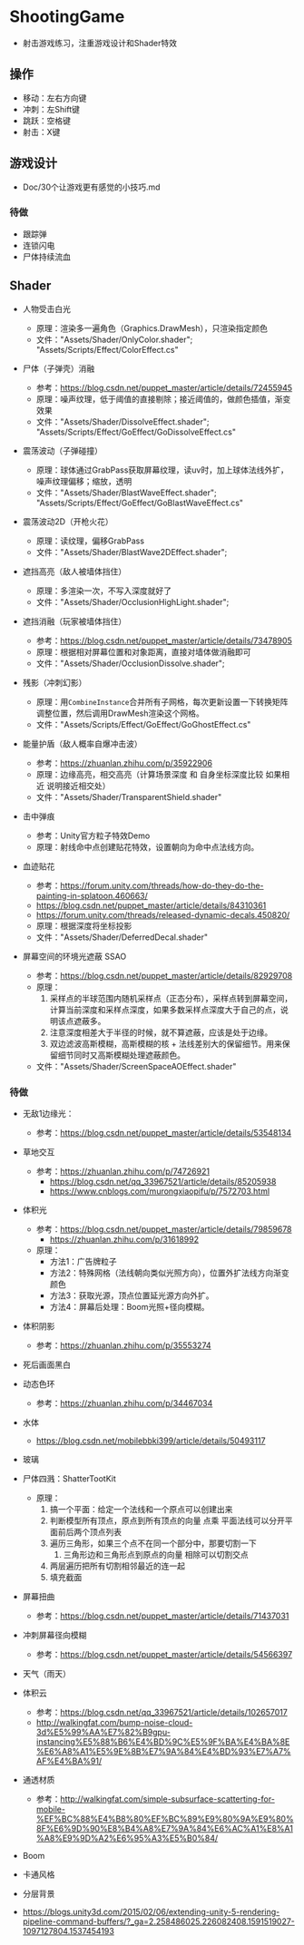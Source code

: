 # ShootingGame
- 射击游戏练习，注重游戏设计和Shader特效

## 操作

- 移动：左右方向键
- 冲刺：左Shift键
- 跳跃：空格键
- 射击：X键

## 游戏设计

- Doc/30个让游戏更有感觉的小技巧.md



### 待做

- 跟踪弹
- 连锁闪电
- 尸体持续流血



## Shader

- 人物受击白光
  - 原理：渲染多一遍角色（Graphics.DrawMesh），只渲染指定颜色
  - 文件："Assets/Shader/OnlyColor.shader"; "Assets/Scripts/Effect/ColorEffect.cs"
- 尸体（子弹壳）消融
  - 参考：https://blog.csdn.net/puppet_master/article/details/72455945
  - 原理：噪声纹理，低于阈值的直接剔除；接近阈值的，做颜色插值，渐变效果
  - 文件："Assets/Shader/DissolveEffect.shader"; "Assets/Scripts/Effect/GoEffect/GoDissolveEffect.cs"
- 震荡波动（子弹碰撞）

  - 原理：球体通过GrabPass获取屏幕纹理，读uv时，加上球体法线外扩，噪声纹理偏移；缩放，透明
  - 文件："Assets/Shader/BlastWaveEffect.shader"; "Assets/Scripts/Effect/GoEffect/GoBlastWaveEffect.cs"
- 震荡波动2D（开枪火花）
  - 原理：读纹理，偏移GrabPass
  - 文件："Assets/Shader/BlastWave2DEffect.shader"; 
- 遮挡高亮（敌人被墙体挡住）
  - 原理：多渲染一次，不写入深度就好了
  - 文件："Assets/Shader/OcclusionHighLight.shader"; 
- 遮挡消融（玩家被墙体挡住）
  - 参考：https://blog.csdn.net/puppet_master/article/details/73478905
  - 原理：根据相对屏幕位置和对象距离，直接对墙体做消融即可
  - 文件："Assets/Shader/OcclusionDissolve.shader"; 
- 残影（冲刺幻影）
  - 原理：用`CombineInstance`合并所有子网格，每次更新设置一下转换矩阵调整位置，然后调用DrawMesh渲染这个网格。
  - 文件："Assets/Scripts/Effect/GoEffect/GoGhostEffect.cs"
- 能量护盾（敌人概率自爆冲击波）
  - 参考：https://zhuanlan.zhihu.com/p/35922906
  - 原理：边缘高亮，相交高亮（计算场景深度 和 自身坐标深度比较 如果相近 说明接近相交处）
  - 文件："Assets/Shader/TransparentShield.shader"
- 击中弹痕
  - 参考：Unity官方粒子特效Demo
  - 原理：射线命中点创建贴花特效，设置朝向为命中点法线方向。
- 血迹贴花
  - 参考：https://forum.unity.com/threads/how-do-they-do-the-painting-in-splatoon.460663/
  - https://blog.csdn.net/puppet_master/article/details/84310361
  - https://forum.unity.com/threads/released-dynamic-decals.450820/
  - 原理：根据深度将坐标投影
  - 文件："Assets/Shader/DeferredDecal.shader"
- 屏幕空间的环境光遮蔽 SSAO
  - 参考：https://blog.csdn.net/puppet_master/article/details/82929708
  - 原理：
    1. 采样点的半球范围内随机采样点（正态分布），采样点转到屏幕空间，计算当前深度和采样点深度，如果多数采样点深度大于自己的点，说明该点遮蔽多。
    2. 注意深度相差大于半径的时候，就不算遮蔽，应该是处于边缘。
    3. 双边滤波高斯模糊，高斯模糊的核 + 法线差别大的保留细节。用来保留细节同时又高斯模糊处理遮蔽颜色。
  - 文件："Assets/Shader/ScreenSpaceAOEffect.shader"

### 待做

- 无敌1边缘光：
  - 参考：https://blog.csdn.net/puppet_master/article/details/53548134
- 草地交互

  - 参考：https://zhuanlan.zhihu.com/p/74726921
    - https://blog.csdn.net/qq_33967521/article/details/85205938
    - https://www.cnblogs.com/murongxiaopifu/p/7572703.html
- 体积光

  - 参考：https://blog.csdn.net/puppet_master/article/details/79859678 
    - https://zhuanlan.zhihu.com/p/31618992
  - 原理：
    - 方法1：广告牌粒子
    - 方法2：特殊网格（法线朝向类似光照方向），位置外扩法线方向渐变颜色
    - 方法3：获取光源，顶点位置延光源方向外扩。
    - 方法4：屏幕后处理：Boom光照+径向模糊。
- 体积阴影

  - 参考：https://zhuanlan.zhihu.com/p/35553274
- 死后画面黑白
- 动态色环 
  - 参考：https://zhuanlan.zhihu.com/p/34467034
- 水体
  - https://blog.csdn.net/mobilebbki399/article/details/50493117
- 玻璃
- 尸体四溅：ShatterTootKit
  - 原理：
    1. 搞一个平面：给定一个法线和一个原点可以创建出来
    2. 判断模型所有顶点，原点到所有顶点的向量 点乘 平面法线可以分开平面前后两个顶点列表
    3. 遍历三角形，如果三个点不在同一个部分中，那要切割一下
       1. 三角形边和三角形点到原点的向量 相除可以切割交点
    4. 两层遍历把所有切割相邻最近的连一起
    5. 填充截面
- 屏幕扭曲
  - 参考：https://blog.csdn.net/puppet_master/article/details/71437031
- 冲刺屏幕径向模糊
  - 参考：https://blog.csdn.net/puppet_master/article/details/54566397
- 天气（雨天）
- 体积云
  - 参考：https://blog.csdn.net/qq_33967521/article/details/102657017
  - http://walkingfat.com/bump-noise-cloud-3d%E5%99%AA%E7%82%B9gpu-instancing%E5%88%B6%E4%BD%9C%E5%9F%BA%E4%BA%8E%E6%A8%A1%E5%9E%8B%E7%9A%84%E4%BD%93%E7%A7%AF%E4%BA%91/
- 通透材质
  - 参考：http://walkingfat.com/simple-subsurface-scatterting-for-mobile-%EF%BC%88%E4%B8%80%EF%BC%89%E9%80%9A%E9%80%8F%E6%9D%90%E8%B4%A8%E7%9A%84%E6%AC%A1%E8%A1%A8%E9%9D%A2%E6%95%A3%E5%B0%84/
- Boom
- 卡通风格
- 分层背景
- https://blogs.unity3d.com/2015/02/06/extending-unity-5-rendering-pipeline-command-buffers/?_ga=2.258486025.226082408.1591519027-1097127804.1537454193

